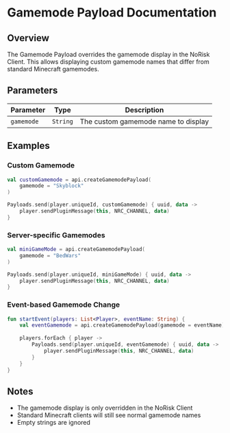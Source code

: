 # Gamemode Payload Documentation

## Overview
The Gamemode Payload overrides the gamemode display in the NoRisk Client. This allows displaying custom gamemode names that differ from standard Minecraft gamemodes.

## Parameters

| Parameter | Type | Description |
|-----------|------|-------------|
| `gamemode` | `String` | The custom gamemode name to display |

## Examples

### Custom Gamemode
```kotlin
val customGamemode = api.createGamemodePayload(
    gamemode = "Skyblock"
)

Payloads.send(player.uniqueId, customGamemode) { uuid, data ->
    player.sendPluginMessage(this, NRC_CHANNEL, data)
}
```

### Server-specific Gamemodes
```kotlin
val miniGameMode = api.createGamemodePayload(
    gamemode = "BedWars"
)

Payloads.send(player.uniqueId, miniGameMode) { uuid, data ->
    player.sendPluginMessage(this, NRC_CHANNEL, data)
}
```


### Event-based Gamemode Change
```kotlin
fun startEvent(players: List<Player>, eventName: String) {
    val eventGamemode = api.createGamemodePayload(gamemode = eventName)
    
    players.forEach { player ->
        Payloads.send(player.uniqueId, eventGamemode) { uuid, data ->
            player.sendPluginMessage(this, NRC_CHANNEL, data)
        }
    }
}
```

## Notes
- The gamemode display is only overridden in the NoRisk Client
- Standard Minecraft clients will still see normal gamemode names
- Empty strings are ignored
